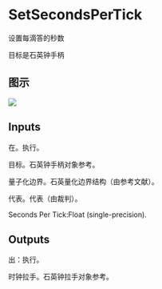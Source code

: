 # SetSecondsPerTick

设置每滴答的秒数

目标是石英钟手柄

## 图示

![]($-20221218-20320388.png)

## Inputs

在。执行。

目标。石英钟手柄对象参考。

量子化边界。石英量化边界结构（由参考文献）。

代表。代表（由裁判）。

Seconds Per Tick:Float (single-precision).  

## Outputs

出：执行。

时钟拉手。石英钟拉手对象参考。
